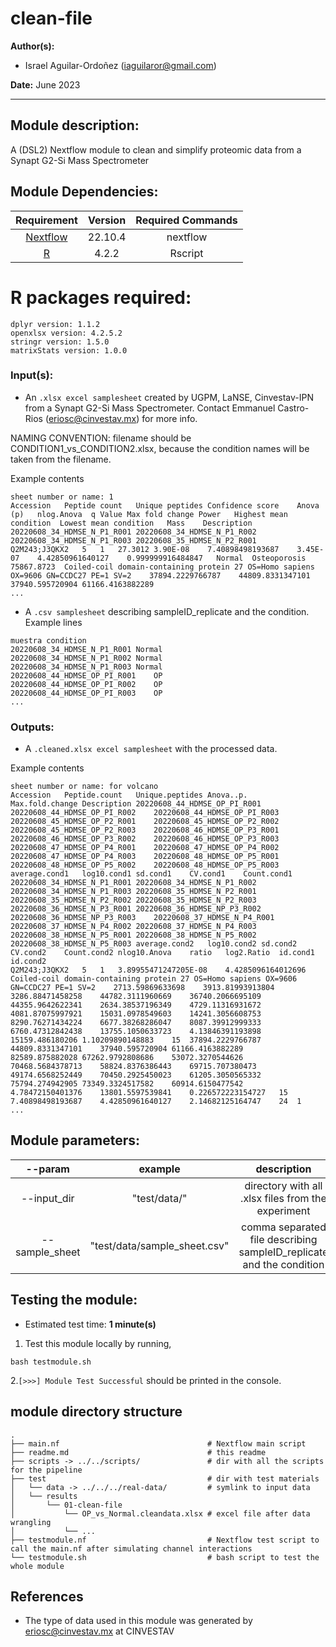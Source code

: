 # clean-file  
**Author(s):**

* Israel Aguilar-Ordoñez (iaguilaror@gmail.com)

**Date:** June 2023  

---

## Module description:  

A (DSL2) Nextflow module to clean and simplify proteomic data from a Synapt G2-Si Mass Spectrometer

## Module Dependencies:
| Requirement | Version  | Required Commands |
|:---------:|:--------:|:-------------------:|
| [Nextflow](https://www.nextflow.io/docs/latest/getstarted.html) | 22.10.4 | nextflow |
| [R](https://www.r-project.org/) | 4.2.2 | Rscript |

# R packages required:

```
dplyr version: 1.1.2
openxlsx version: 4.2.5.2
stringr version: 1.5.0
matrixStats version: 1.0.0
```

### Input(s):

* An `.xlsx excel samplesheet` created by UGPM, LaNSE, Cinvestav-IPN from a Synapt G2-Si Mass Spectrometer. Contact Emmanuel Castro-Rios (eriosc@cinvestav.mx) for more info.  

NAMING CONVENTION: filename should be CONDITION1_vs_CONDITION2.xlsx, because the condition names will be taken from the filename.  

Example contents  
```
sheet number or name: 1
Accession	Peptide count	Unique peptides	Confidence score	Anova (p)	nlog.Anova	q Value	Max fold change	Power	Highest mean condition	Lowest mean condition	Mass	Description	20220608_34_HDMSE_N_P1_R001	20220608_34_HDMSE_N_P1_R002	20220608_34_HDMSE_N_P1_R003	20220608_35_HDMSE_N_P2_R001
Q2M243;J3QKX2	5	1	27.3012	3.90E-08	7.40898498193687	3.45E-07	4.42850961640127	0.999999916484847	Normal	Osteoporosis	75867.8723	Coiled-coil domain-containing protein 27 OS=Homo sapiens OX=9606 GN=CCDC27 PE=1 SV=2	37894.2229766787	44809.8331347101	37940.595720904	61166.4163882289
...
```

* A `.csv samplesheet` describing sampleID_replicate and the condition.  
Example lines  
```
muestra	condition
20220608_34_HDMSE_N_P1_R001	Normal
20220608_34_HDMSE_N_P1_R002	Normal
20220608_34_HDMSE_N_P1_R003	Normal
20220608_44_HDMSE_OP_PI_R001	OP
20220608_44_HDMSE_OP_PI_R002	OP
20220608_44_HDMSE_OP_PI_R003	OP
...
```

### Outputs:

* A `.cleaned.xlsx excel samplesheet` with the processed data.  

Example contents  
```
sheet number or name: for volcano
Accession	Peptide.count	Unique.peptides	Anova..p.	Max.fold.change	Description	20220608_44_HDMSE_OP_PI_R001	20220608_44_HDMSE_OP_PI_R002	20220608_44_HDMSE_OP_PI_R003	20220608_45_HDMSE_OP_P2_R001	20220608_45_HDMSE_OP_P2_R002	20220608_45_HDMSE_OP_P2_R003	20220608_46_HDMSE_OP_P3_R001	20220608_46_HDMSE_OP_P3_R002	20220608_46_HDMSE_OP_P3_R003	20220608_47_HDMSE_OP_P4_R001	20220608_47_HDMSE_OP_P4_R002	20220608_47_HDMSE_OP_P4_R003	20220608_48_HDMSE_OP_P5_R001	20220608_48_HDMSE_OP_P5_R002	20220608_48_HDMSE_OP_P5_R003	average.cond1	log10.cond1	sd.cond1	CV.cond1	Count.cond1	20220608_34_HDMSE_N_P1_R001	20220608_34_HDMSE_N_P1_R002	20220608_34_HDMSE_N_P1_R003	20220608_35_HDMSE_N_P2_R001	20220608_35_HDMSE_N_P2_R002	20220608_35_HDMSE_N_P2_R003	20220608_36_HDMSE_N_P3_R001	20220608_36_HDMSE_NP_P3_R002	20220608_36_HDMSE_NP_P3_R003	20220608_37_HDMSE_N_P4_R001	20220608_37_HDMSE_N_P4_R002	20220608_37_HDMSE_N_P4_R003	20220608_38_HDMSE_N_P5_R001	20220608_38_HDMSE_N_P5_R002	20220608_38_HDMSE_N_P5_R003	average.cond2	log10.cond2	sd.cond2	CV.cond2	Count.cond2	nlog10.Anova	ratio	log2.Ratio	id.cond1	id.cond2
Q2M243;J3QKX2	5	1	3.89955471247205E-08	4.4285096164012696	Coiled-coil domain-containing protein 27 OS=Homo sapiens OX=9606 GN=CCDC27 PE=1 SV=2	2713.59869633698	3913.81993913804	3286.88471458258	44782.3111960669	36740.2066695109	44355.9642622341	2634.38537196349	4729.11316931672	4081.87075997921	15031.0978549603	14241.3056608753	8290.76271434224	6677.38268286047	8087.39912999333	6760.47312842438	13755.1050633723	4.13846391193898	15159.486180206	1.10209890148883	15	37894.2229766787	44809.8331347101	37940.595720904	61166.4163882289	82589.875882028	67262.9792808686	53072.3270544626	70468.5684378713	58824.8376386443	69715.707380473	49174.6568252449	70450.2925450023	61205.3050565332	75794.274942905	73349.3324517582	60914.6150477542	4.78472150401376	13801.5597539841	0.226572223154727	15	7.40898498193687	4.42850961640127	2.14682125164747	24	1
...
```

## Module parameters:

| --param | example  | description |
|:---------:|:--------:|:-------------------:|
| --input_dir | "test/data/" | directory with all .xlsx files from the experiment |
| --sample_sheet | "test/data/sample_sheet.csv" | comma separated file describing sampleID_replicate and the condition |

## Testing the module:

* Estimated test time:  **1 minute(s)**  

1. Test this module locally by running,
```
bash testmodule.sh
```

2.`[>>>] Module Test Successful` should be printed in the console.  

## module directory structure

````
.
├── main.nf                                 # Nextflow main script
├── readme.md                               # this readme
├── scripts -> ../../scripts/               # dir with all the scripts for the pipeline
├── test                                    # dir with test materials
│   └── data -> ../../../real-data/         # symlink to input data
│   └── results                            
│       └── 01-clean-file                                                                                                                                        
│           └── OP_vs_Normal.cleandata.xlsx # excel file after data wrangling
│           └── ...
├── testmodule.nf                           # Nextflow test script to call the main.nf after simulating channel interactions
└── testmodule.sh                           # bash script to test the whole module
````
## References
* The type of data used in this module was generated by eriosc@cinvestav.mx at CINVESTAV
